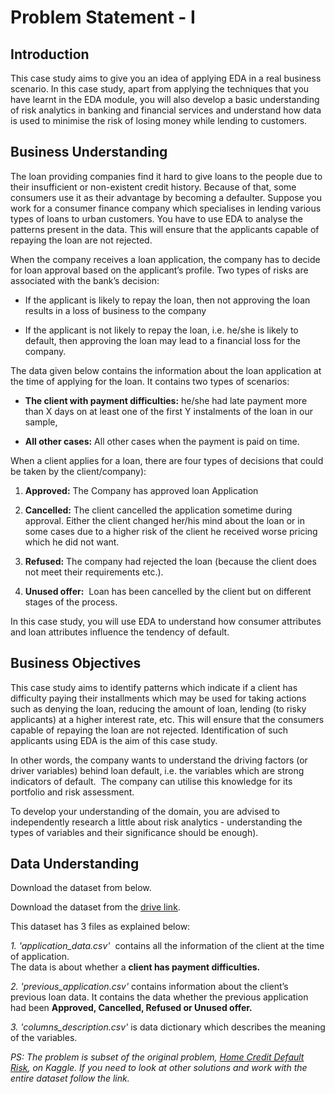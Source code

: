 # Problem Statement - I

## **Introduction**

This case study aims to give you an idea of applying EDA in a real business scenario. In this case study, apart from applying the techniques that you have learnt in the EDA module, you will also develop a basic understanding of risk analytics in banking and financial services and understand how data is used to minimise the risk of losing money while lending to customers.

## **Business Understanding**

The loan providing companies find it hard to give loans to the people due to their insufficient or non-existent credit history. Because of that, some consumers use it as their advantage by becoming a defaulter. Suppose you work for a consumer finance company which specialises in lending various types of loans to urban customers. You have to use EDA to analyse the patterns present in the data. This will ensure that the applicants capable of repaying the loan are not rejected.

When the company receives a loan application, the company has to decide for loan approval based on the applicant’s profile. Two types of risks are associated with the bank’s decision:

- If the applicant is likely to repay the loan, then not approving the loan results in a loss of business to the company

- If the applicant is not likely to repay the loan, i.e. he/she is likely to default, then approving the loan may lead to a financial loss for the company.

The data given below contains the information about the loan application at the time of applying for the loan. It contains two types of scenarios:

- **The client with payment difficulties:** he/she had late payment more than X days on at least one of the first Y instalments of the loan in our sample,

- **All other cases:** All other cases when the payment is paid on time.

When a client applies for a loan, there are four types of decisions that could be taken by the client/company):

1. **Approved:** The Company has approved loan Application

2. **Cancelled:** The client cancelled the application sometime during approval. Either the client changed her/his mind about the loan or in some cases due to a higher risk of the client he received worse pricing which he did not want.

3. **Refused:** The company had rejected the loan (because the client does not meet their requirements etc.).

4. **Unused offer:**  Loan has been cancelled by the client but on different stages of the process.

In this case study, you will use EDA to understand how consumer attributes and loan attributes influence the tendency of default.

## **Business Objectives**

This case study aims to identify patterns which indicate if a client has difficulty paying their installments which may be used for taking actions such as denying the loan, reducing the amount of loan, lending (to risky applicants) at a higher interest rate, etc. This will ensure that the consumers capable of repaying the loan are not rejected. Identification of such applicants using EDA is the aim of this case study.

In other words, the company wants to understand the driving factors (or driver variables) behind loan default, i.e. the variables which are strong indicators of default.  The company can utilise this knowledge for its portfolio and risk assessment.

To develop your understanding of the domain, you are advised to independently research a little about risk analytics - understanding the types of variables and their significance should be enough).

## **Data Understanding**

Download the dataset from below.

Download the dataset from the [drive link](https://drive.google.com/open?id=16RQztUqCfJOlbooHqYlJrp6Q7iL65uZB).

This dataset has 3 files as explained below:

_1. 'application_data.csv'_  contains all the information of the client at the time of application.  
The data is about whether a **client has payment difficulties.**

_2. 'previous_application.csv'_ contains information about the client’s previous loan data. It contains the data whether the previous application had been **Approved, Cancelled, Refused or Unused offer.**

_3. 'columns_description.csv'_ is data dictionary which describes the meaning of the variables.

_PS: The problem is subset of the original problem, [Home Credit Default Risk](https://www.kaggle.com/c/home-credit-default-risk), on Kaggle. If you need to look at other solutions and work with the entire dataset follow the link._
